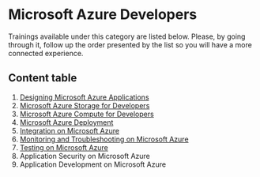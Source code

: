 # Microsoft Azure Developers

Trainings available under this category are listed below. Please, by going through it, follow up the order presented by the list so you will have a more connected experience.

## Content table

1. [Designing Microsoft Azure Applications](https://github.com/AzureForEducation/trainings/blob/master/azurefundamentals/2_azure_fundamentals/azure_developer/designing_applications/index.md)
2. [Microsoft Azure Storage for Developers](https://github.com/AzureForEducation/trainings/blob/master/azurefundamentals/2_azure_fundamentals/azure_developer/storage_developers/index.md)
3. [Microsoft Azure Compute for Developers](https://github.com/AzureForEducation/trainings/blob/master/azurefundamentals/2_azure_fundamentals/azure_developer/compute_developers/index.md)
4. [Microsoft Azure Deployment](https://github.com/AzureForEducation/trainings/blob/master/azurefundamentals/2_azure_fundamentals/azure_developer/deployment_developers/index.md)
5. [Integration on Microsoft Azure](https://github.com/AzureForEducation/trainings/blob/master/azurefundamentals/2_azure_fundamentals/azure_developer/integration_developers/index.md)
6. [Monitoring and Troubleshooting on Microsoft Azure](https://github.com/AzureForEducation/trainings/blob/master/azurefundamentals/2_azure_fundamentals/azure_developer/monitoring_developers/index.md)
7. [Testing on Microsoft Azure](https://github.com/AzureForEducation/trainings/blob/master/azurefundamentals/2_azure_fundamentals/azure_developer/testing_developers/index.md)
8. Application Security on Microsoft Azure
9. Application Development on Microsoft Azure